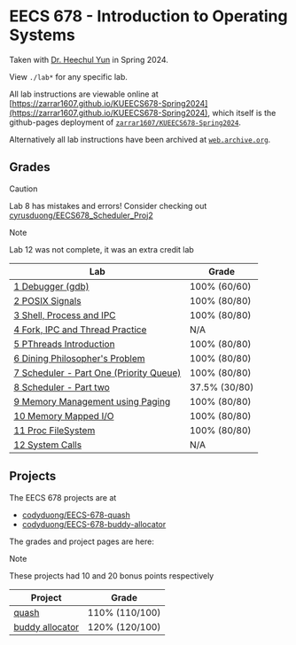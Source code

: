# EECS 678 - Introduction to Operating Systems

Taken with [Dr. Heechul Yun](https://web.archive.org/web/https://www.ittc.ku.edu/~heechul/) in Spring 2024.

View `./lab*` for any specific lab.

All lab instructions are viewable online at [https://zarrar1607.github.io/KUEECS678-Spring2024](https://zarrar1607.github.io/KUEECS678-Spring2024), which itself is the github-pages deployment of [`zarrar1607/KUEECS678-Spring2024`](https://github.com/zarrar1607/KUEECS678-Spring2024).

Alternatively all lab instructions have been archived at [`web.archive.org`](https://web.archive.org/web/20240410204517/https://zarrar1607.github.io/KUEECS678-Spring2024/).

## Grades

> [!CAUTION]
> Lab 8 has mistakes and errors! Consider checking out [cyrusduong/EECS678_Scheduler_Proj2](https://github.com/cyrusduong/EECS678_Scheduler_Proj2)

> [!NOTE]
> Lab 12 was not complete, it was an extra credit lab

| Lab                                                                                                                                                               | Grade         |
| ----------------------------------------------------------------------------------------------------------------------------------------------------------------- | ------------- |
| [1 Debugger (gdb)](https://web.archive.org/web/20240410204734/https://zarrar1607.github.io/KUEECS678-Spring2024/Lab1/lab1_gdb.html)                               | 100% (60/60)  |
| [2 POSIX Signals](https://web.archive.org/web/20240410204728/https://zarrar1607.github.io/KUEECS678-Spring2024/Lab2/lab2_signal.html)                             | 100% (80/80)  |
| [3 Shell, Process and IPC](https://web.archive.org/web/20240410204734/https://zarrar1607.github.io/KUEECS678-Spring2024/Lab3/lab3_process_ipc.html)               | 100% (80/80)  |
| [4 Fork, IPC and Thread Practice](https://web.archive.org/web/20240410204735/https://zarrar1607.github.io/KUEECS678-Spring2024/Lab4/lab4_practice.html)           | N/A           |
| [5 PThreads Introduction](https://web.archive.org/web/20240410204752/https://zarrar1607.github.io/KUEECS678-Spring2024/Lab5/lab5_pthreadintro.html)               | 100% (80/80)  |
| [6 Dining Philosopher's Problem](https://web.archive.org/web/20240410204804/https://zarrar1607.github.io/KUEECS678-Spring2024/Lab6/lab6_pthreaddp.html)           | 100% (80/80)  |
| [7 Scheduler - Part One (Priority Queue)](https://web.archive.org/web/20240410204751/https://zarrar1607.github.io/KUEECS678-Spring2024/Lab7/lab7_scheduler1.html) | 100% (80/80)  |
| [8 Scheduler - Part two](https://web.archive.org/web/20240410204757/https://zarrar1607.github.io/KUEECS678-Spring2024/Lab8/lab8_scheduler2.html)                  | 37.5% (30/80) |
| [9 Memory Management using Paging](https://web.archive.org/web/20240410204738/https://zarrar1607.github.io/KUEECS678-Spring2024/Lab9/lab9_pagingmm.html)          | 100% (80/80)  |
| [10 Memory Mapped I/O](https://web.archive.org/web/20240410204747/https://zarrar1607.github.io/KUEECS678-Spring2024/Lab10/lab10_memio.html)                       | 100% (80/80)  |
| [11 Proc FileSystem](https://web.archive.org/web/20240506213945/https://zarrar1607.github.io/KUEECS678-Spring2024/Lab11/lab11_procfs.html)                        | 100% (80/80)  |
| [12 System Calls](https://web.archive.org/web/20240506214146/https://zarrar1607.github.io/KUEECS678-Spring2024/Lab12/Lab12_system_calls.html)                     | N/A           |

## Projects

The EECS 678 projects are at
- [codyduong/EECS-678-quash](https://github.com/codyduong/EECS-678-quash)
- [codyduong/EECS-678-buddy-allocator](https://github.com/codyduong/EECS-678-buddy-allocator)

The grades and project pages are here:

> [!NOTE]
> These projects had 10 and 20 bonus points respectively

| Project                                                                                                                                            | Grade          |
| -------------------------------------------------------------------------------------------------------------------------------------------------- | -------------- |
| [quash](https://web.archive.org/web/20240506215538/https://zarrar1607.github.io/KUEECS678-Spring2024/projects/quash/doc/html/index.html)           | 110% (110/100) |
| [buddy allocator](https://web.archive.org/web/20240506215444/https://zarrar1607.github.io/KUEECS678-Spring2024/projects/buddy/doc/html/index.html) | 120% (120/100) |
